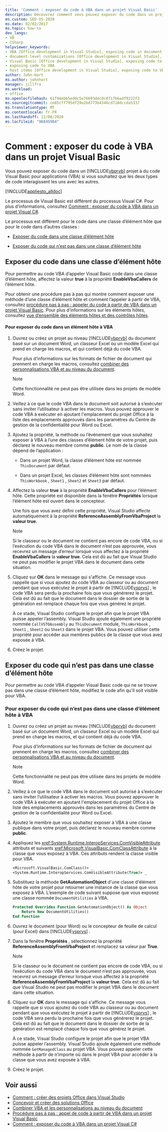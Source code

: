 ```yaml
---
title: 'Comment : exposer du code à VBA dans un projet Visual Basic'
description: Découvrez comment vous pouvez exposer du code dans un projet Visual Basic à du code Visual Basic pour Applications (VBA) si vous souhaitez que les deux types de code interagissent entre eux.
ms.custom: SEO-VS-2020
ms.date: 02/02/2017
ms.topic: how-to
dev_langs:
- VB
- CSharp
helpviewer_keywords:
- VBA [Office development in Visual Studio], exposing code in document-level customizations
- document-level customizations [Office development in Visual Studio], exposing code
- Visual Basic [Office development in Visual Studio], exposing code to VBA
- exposing code to VBA
- host items [Office development in Visual Studio], exposing code to VBA
author: John-Hart
ms.author: johnhart
manager: jillfra
ms.workload:
- office
ms.openlocfilehash: 61f94ebb5ed0c5e76693ddc8c0717b6adf9222f3
ms.sourcegitcommit: ce85cff795df29e2bd773b4346cd718dccda5337
ms.translationtype: MT
ms.contentlocale: fr-FR
ms.lasthandoff: 12/08/2020
ms.locfileid: "96845984"
---
```

# <a name="how-to-expose-code-to-vba-in-a-visual-basic-project"></a>Comment : exposer du code à VBA dans un projet Visual Basic
  Vous pouvez exposer du code dans un [!INCLUDE[vbprvb](../sharepoint/includes/vbprvb-md.md)] projet à du code Visual Basic pour applications (VBA) si vous souhaitez que les deux types de code interagissent les uns avec les autres.

 [!INCLUDE[appliesto_alldoc](../vsto/includes/appliesto-alldoc-md.md)]

 Le processus de Visual Basic est différent du processus Visual C#. Pour plus d’informations, consultez [Comment : exposer du code à VBA dans un projet Visual C&#35;](../vsto/how-to-expose-code-to-vba-in-a-visual-csharp-project.md).

 Le processus est différent pour le code dans une classe d’élément hôte que pour le code dans d’autres classes :

- [Exposer du code dans une classe d’élément hôte](#HostItemCode)

- [Exposer du code qui n’est pas dans une classe d’élément hôte](#NonHostItem)

## <a name="expose-code-in-a-host-item-class"></a><a name="HostItemCode"></a> Exposer du code dans une classe d’élément hôte
 Pour permettre au code VBA d’appeler Visual Basic code dans une classe d’élément hôte, affectez la valeur **true** à la propriété **EnableVbaCallers** de l’élément hôte.

 Pour obtenir une procédure pas à pas qui montre comment exposer une méthode d’une classe d’élément hôte et comment l’appeler à partir de VBA, consultez [procédure pas à pas : appeler du code à partir de VBA dans un projet Visual Basic](../vsto/walkthrough-calling-code-from-vba-in-a-visual-basic-project.md). Pour plus d’informations sur les éléments hôtes, consultez [vue d’ensemble des éléments hôtes et des contrôles hôtes](../vsto/host-items-and-host-controls-overview.md).

#### <a name="to-expose-code-in-a-host-item-to-vba"></a>Pour exposer du code dans un élément hôte à VBA

1. Ouvrez ou créez un projet au niveau [!INCLUDE[vbprvb](../sharepoint/includes/vbprvb-md.md)] du document basé sur un document Word, un classeur Excel ou un modèle Excel qui prend en charge les macros, et qui contient déjà du code VBA.

     Pour plus d’informations sur les formats de fichier de document qui prennent en charge les macros, consultez [combiner des personnalisations VBA et au niveau du document](../vsto/combining-vba-and-document-level-customizations.md).

    > [!NOTE]
    > Cette fonctionnalité ne peut pas être utilisée dans les projets de modèle Word.

2. Veillez à ce que le code VBA dans le document soit autorisé à s’exécuter sans inviter l’utilisateur à activer les macros. Vous pouvez approuver le code VBA à exécuter en ajoutant l'emplacement du projet Office à la liste des emplacements approuvés dans les paramètres du Centre de gestion de la confidentialité pour Word ou Excel.

3. Ajoutez la propriété, la méthode ou l’événement que vous souhaitez exposer à VBA à l’une des classes d’élément hôte de votre projet, puis déclarez le nouveau membre comme **public**. Le nom de la classe dépend de l’application :

    - Dans un projet Word, la classe d’élément hôte est nommée `ThisDocument` par défaut.

    - Dans un projet Excel, les classes d’élément hôte sont nommées `ThisWorkbook` , `Sheet1` , `Sheet2` et `Sheet3` par défaut.

4. Affectez la valeur **true** à la propriété **EnableVbaCallers** pour l’élément hôte. Cette propriété est disponible dans la fenêtre **Propriétés** lorsque l’élément hôte est ouvert dans le concepteur.

     Une fois que vous avez défini cette propriété, Visual Studio affecte automatiquement à la propriété **ReferenceAssemblyFromVbaProject** la **valeur true**.

    > [!NOTE]
    > Si le classeur ou le document ne contient pas encore de code VBA, ou si l’exécution du code VBA dans le document n’est pas approuvée, vous recevrez un message d’erreur lorsque vous affectez à la propriété **EnableVbaCallers** la **valeur true**. Cela est dû au fait que Visual Studio ne peut pas modifier le projet VBA dans le document dans cette situation.

5. Cliquez sur **OK** dans le message qui s'affiche. Ce message vous rappelle que si vous ajoutez du code VBA au classeur ou au document pendant que vous exécutez le projet à partir de [!INCLUDE[vsprvs](../sharepoint/includes/vsprvs-md.md)] , le code VBA sera perdu la prochaine fois que vous générerez le projet. Cela est dû au fait que le document dans le dossier de sortie de la génération est remplacé chaque fois que vous générez le projet.

     À ce stade, Visual Studio configure le projet afin que le projet VBA puisse appeler l’assembly. Visual Studio ajoute également une propriété nommée `CallVSTOAssembly` au `ThisDocument` module, `ThisWorkbook` , `Sheet1` , `Sheet2` ou `Sheet3` dans le projet VBA. Vous pouvez utiliser cette propriété pour accéder aux membres publics de la classe que vous avez exposée à VBA.

6. Créez le projet.

## <a name="expose-code-that-is-not-in-a-host-item-class"></a><a name="NonHostItem"></a> Exposer du code qui n’est pas dans une classe d’élément hôte
 Pour permettre au code VBA d’appeler Visual Basic code qui ne se trouve pas dans une classe d’élément hôte, modifiez le code afin qu’il soit visible pour VBA.

### <a name="to-expose-code-that-is-not-in-a-host-item-class-to-vba"></a>Pour exposer du code qui n’est pas dans une classe d’élément hôte à VBA

1. Ouvrez ou créez un projet au niveau [!INCLUDE[vbprvb](../sharepoint/includes/vbprvb-md.md)] du document basé sur un document Word, un classeur Excel ou un modèle Excel qui prend en charge les macros, et qui contient déjà du code VBA.

     Pour plus d’informations sur les formats de fichier de document qui prennent en charge les macros, consultez [combiner des personnalisations VBA et au niveau du document](../vsto/combining-vba-and-document-level-customizations.md).

    > [!NOTE]
    > Cette fonctionnalité ne peut pas être utilisée dans les projets de modèle Word.

2. Veillez à ce que le code VBA dans le document soit autorisé à s’exécuter sans inviter l’utilisateur à activer les macros. Vous pouvez approuver le code VBA à exécuter en ajoutant l'emplacement du projet Office à la liste des emplacements approuvés dans les paramètres du Centre de gestion de la confidentialité pour Word ou Excel.

3. Ajoutez le membre que vous souhaitez exposer à VBA à une classe publique dans votre projet, puis déclarez le nouveau membre comme **public**.

4. Appliquez les <xref:System.Runtime.InteropServices.ComVisibleAttribute> attributs et suivants <xref:Microsoft.VisualBasic.ComClassAttribute> à la classe que vous exposez à VBA. Ces attributs rendent la classe visible pour VBA.

    ```vb
    <Microsoft.VisualBasic.ComClass()> _
    <System.Runtime.InteropServices.ComVisibleAttribute(True)> _
    ```

5. Substituez la méthode **GetAutomationObject** d'une classe d'élément hôte de votre projet pour retourner une instance de la classe que vous exposez à VBA. L’exemple de code suivant suppose que vous exposez une classe nommée `DocumentUtilities` à VBA.

    ```vb
    Protected Overrides Function GetAutomationObject() As Object
        Return New DocumentUtilities()
    End Function
    ```

6. Ouvrez le document (pour Word) ou le concepteur de feuille de calcul (pour Excel) dans [!INCLUDE[vsprvs](../sharepoint/includes/vsprvs-md.md)] .

7. Dans la fenêtre **Propriétés** , sélectionnez la propriété **ReferenceAssemblyFromVbaProject** et remplacez sa valeur par **True**.

    > [!NOTE]
    > Si le classeur ou le document ne contient pas encore de code VBA, ou si l’exécution du code VBA dans le document n’est pas approuvée, vous recevrez un message d’erreur lorsque vous affectez à la propriété **ReferenceAssemblyFromVbaProject** la **valeur true**. Cela est dû au fait que Visual Studio ne peut pas modifier le projet VBA dans le document dans cette situation.

8. Cliquez sur **OK** dans le message qui s'affiche. Ce message vous rappelle que si vous ajoutez du code VBA au classeur ou au document pendant que vous exécutez le projet à partir de [!INCLUDE[vsprvs](../sharepoint/includes/vsprvs-md.md)] , le code VBA sera perdu la prochaine fois que vous générerez le projet. Cela est dû au fait que le document dans le dossier de sortie de la génération est remplacé chaque fois que vous générez le projet.

     À ce stade, Visual Studio configure le projet afin que le projet VBA puisse appeler l’assembly. Visual Studio ajoute également une méthode nommée `GetManagedClass` au projet VBA. Vous pouvez appeler cette méthode à partir de n’importe où dans le projet VBA pour accéder à la classe que vous avez exposée à VBA.

9. Créez le projet.

## <a name="see-also"></a>Voir aussi
- [Comment : créer des projets Office dans Visual Studio](../vsto/how-to-create-office-projects-in-visual-studio.md)
- [Concevoir et créer des solutions Office](../vsto/designing-and-creating-office-solutions.md)
- [Combiner VBA et les personnalisations au niveau du document](../vsto/combining-vba-and-document-level-customizations.md)
- [Procédure pas à pas : appel de code à partir de VBA dans un projet Visual Basic](../vsto/walkthrough-calling-code-from-vba-in-a-visual-basic-project.md)
- [Comment : exposer du code à VBA dans un projet Visual C&#35;](../vsto/how-to-expose-code-to-vba-in-a-visual-csharp-project.md)
